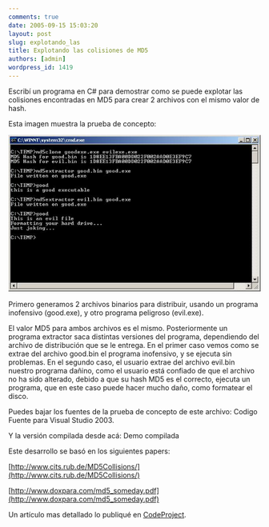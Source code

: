 ```yaml
---
comments: true
date: 2005-09-15 15:03:20
layout: post
slug: explotando_las
title: Explotando las colisiones de MD5
authors: [admin]
wordpress_id: 1419
---
```


Escribí un programa en C# para demostrar como se puede explotar las colisiones encontradas en MD5 para crear 2 archivos con el mismo valor de hash.

Esta imagen muestra la prueba de concepto:

![](screenshot.jpg)

Primero generamos 2 archivos binarios para distribuir, usando un programa inofensivo (good.exe), y otro programa peligroso (evil.exe).

El valor MD5 para ambos archivos es el mismo.
Posteriormente un programa extractor saca distintas versiones del programa, dependiendo del archivo de distribución que se le entrega.
En el primer caso vemos como se extrae del archivo good.bin el programa inofensivo, y se ejecuta sin problemas.
En el segundo caso, el usuario extrae del archivo evil.bin nuestro programa dañino, como el usuario está confiado de que el archivo no ha sido alterado, debido a que su hash MD5 es el correcto, ejecuta un programa, que en este caso puede hacer mucho daño, como formatear el disco.

Puedes bajar los fuentes de la prueba de concepto de este archivo:
Codigo Fuente para Visual Studio 2003.

Y la versión compilada desde acá:
Demo compilada

Este desarrollo se basó en los siguientes papers:

[http://www.cits.rub.de/MD5Collisions/](http://www.cits.rub.de/MD5Collisions/)

[http://www.doxpara.com/md5_someday.pdf](http://www.doxpara.com/md5_someday.pdf)

Un artículo mas detallado lo publiqué en [CodeProject](http://replay.waybackmachine.org/20090426080906/http://www.cits.rub.de/MD5Collisions/).
